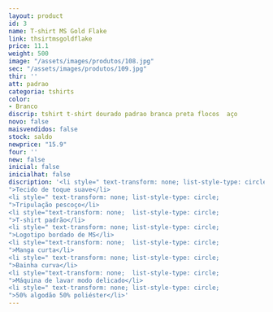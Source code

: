 ```yaml
---
layout: product
id: 3
name: T-shirt MS Gold Flake
link: thsirtmsgoldflake
price: 11.1
weight: 500
image: "/assets/images/produtos/108.jpg"
sec: "/assets/images/produtos/109.jpg"
thir: ''
att: padrao
categoria: tshirts
color:
- Branco
discrip: tshirt t-shirt dourado padrao branca preta flocos  aço
novo: false
maisvendidos: false
stock: saldo
newprice: "15.9"
four: ''
new: false
inicial: false
inicialhat: false
discription: '<li style=" text-transform: none; list-style-type: circle;
">Tecido de toque suave</li>
<li style=" text-transform: none; list-style-type: circle;
">Tripulação pescoço</li>
<li style="text-transform: none;  list-style-type: circle;
">T-shirt padrão</li>
<li style=" text-transform: none; list-style-type: circle;
">Logotipo bordado de MS</li>
<li style="text-transform: none;  list-style-type: circle;
">Manga curta</li>
<li style=" text-transform: none; list-style-type: circle;
">Bainha curva</li>
<li style="text-transform: none;  list-style-type: circle;
">Máquina de lavar modo delicado</li>
<li style=" text-transform: none; list-style-type: circle;
">50% algodão 50% poliéster</li>'
---
```

